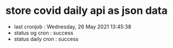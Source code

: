# store covid daily api as json data

- last cronjob : Wednesday, 26 May 2021 13:45:38
- status og cron : success
- status daily cron : success
      
      
